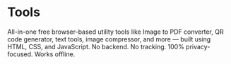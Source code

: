 # Tools
All-in-one free browser-based utility tools like Image to PDF converter, QR code generator, text tools, image compressor, and more — built using HTML, CSS, and JavaScript. No backend. No tracking. 100% privacy-focused. Works offline.
